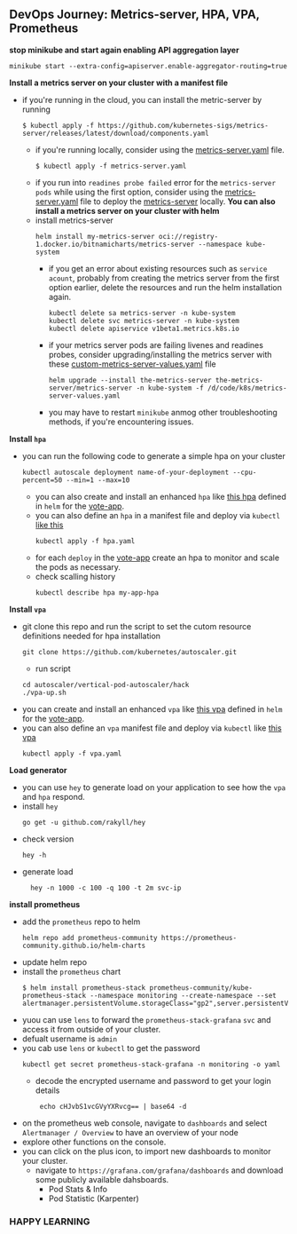 ## DevOps Journey: Metrics-server, HPA, VPA, Prometheus

**stop minikube and start again enabling API aggregation layer**
```
minikube start --extra-config=apiserver.enable-aggregator-routing=true
```
**Install a metrics server on your cluster with a manifest file**
- if you're running in the cloud, you can install the metric-server by running 
    ```
    $ kubectl apply -f https://github.com/kubernetes-sigs/metrics-server/releases/latest/download/components.yaml
    ```
  - if you're running locally, consider using the [metrics-server.yaml](https://github.com/michaelkedey/k8s/blob/main/helm/pod_scalling/metrics-server/metrics-server-components.yaml) file.
      ```
      $ kubectl apply -f metrics-server.yaml
      ```
  - if you run into `readines probe failed` error for the `metrics-server pods` while using the first option, consider using the [metrics-server.yaml](https://github.com/michaelkedey/k8s/blob/main/helm/pod_scalling/metrics-server/metrics-server-components.yaml) file to deploy the [metrics-server](https://github.com/michaelkedey/k8s/blob/main/helm/pod_scalling/metrics-server-components.yaml) locally.
**You can also install a metrics server on your cluster with helm**
  - install metrics-server
      ```
      helm install my-metrics-server oci://registry-1.docker.io/bitnamicharts/metrics-server --namespace kube-system
      ```
      - if you get an error about existing resources such as `service acount`, probably from creating the metrics server from the first option earlier, delete the resources and run the helm installation again.
        ```
        kubectl delete sa metrics-server -n kube-system
        kubectl delete svc metrics-server -n kube-system
        kubectl delete apiservice v1beta1.metrics.k8s.io
        ```
      - if your metrics server pods are failing livenes and readines probes, consider upgrading/installing the metrics server with these [custom-metrics-server-values.yaml](https://github.com/michaelkedey/k8s/blob/main/helm/pod_scalling/metrics-server/metrics-server-values.yaml) file 
        ```
        helm upgrade --install the-metrics-server the-metrics-server/metrics-server -n kube-system -f /d/code/k8s/metrics-server-values.yaml
        ```
    - you may have to restart `minikube` anmog other troubleshooting methods, if you're encountering issues.


**Install `hpa`**  
  - you can run the following code to generate a simple hpa on your cluster
      ```
      kubectl autoscale deployment name-of-your-deployment --cpu-percent=50 --min=1 --max=10
      ```
    - you can also create and install an enhanced `hpa` like [this hpa](https://github.com/michaelkedey/k8s/blob/main/helm/pod_scalling/hpa/vote-app-chart/templates/hpa/hpa.yaml) defined in `helm` for the [vote-app](https://github.com/michaelkedey/example-voting-app).
    - you can also define an `hpa` in a manifest file and deploy via `kubectl` [like this](https://github.com/michaelkedey/k8s/blob/main/pod_scalling/hpa/hpa.yaml)
        ```
        kubectl apply -f hpa.yaml
        ```
    - for each `deploy` in the [vote-app](https://github.com/michaelkedey/example-voting-app) create an hpa to monitor and scale the pods as necessary.
    - check scalling history
        ```
        kubectl describe hpa my-app-hpa
        ```
  
**Install `vpa`**  
  - git clone this repo and run the script to set the cutom resource definitions needed for hpa installation
      ```
      git clone https://github.com/kubernetes/autoscaler.git
      ```
      - run script
      ``` 
      cd autoscaler/vertical-pod-autoscaler/hack
      ./vpa-up.sh
      ``` 
  - you can create and install an enhanced `vpa` like [this vpa](https://github.com/michaelkedey/k8s/blob/main/helm/pod_scalling/vpa/vote-app-chart/templates/vpa/vpa.yaml) defined in `helm` for the [vote-app](https://github.com/michaelkedey/example-voting-app).
  - you can also define an `vpa` manifest file and deploy via `kubectl` like [this vpa](https://github.com/michaelkedey/k8s/blob/main/pod_scalling/vpa/vpa.yaml)
      ```
      kubectl apply -f vpa.yaml
      ```
**Load generator**
- you can use `hey` to generate load on your application to see how the `vpa` and `hpa` respond.
- install `hey`
  ```
  go get -u github.com/rakyll/hey
  ```
- check version
  ```
  hey -h
  ```
- generate load
  ```
    hey -n 1000 -c 100 -q 100 -t 2m svc-ip
  ```
**install prometheus**
  - add the `prometheus` repo to helm
      ```
      helm repo add prometheus-community https://prometheus-community.github.io/helm-charts
      ```
  - update helm repo
  - install the `prometheus` chart
      ```
      $ helm install prometheus-stack prometheus-community/kube-prometheus-stack --namespace monitoring --create-namespace --set alertmanager.persistentVolume.storageClass="gp2",server.persistentVolume.storageClass="gp2"
      ```
  - yuou can use `lens` to forward the `prometheus-stack-grafana` `svc` and access it from outside of your cluster.
  - defualt username is `admin`
  - you cab use `lens` or `kubectl` to get the password 
      ```
      kubectl get secret prometheus-stack-grafana -n monitoring -o yaml
      ```
      - decode the encrypted username and password to get your login details
          ```
           echo cHJvbS1vcGVyYXRvcg== | base64 -d
          ```
  - on the prometheus web console, navigate to `dashboards` and select `Alertmanager / Overview` to have an overview of your node
  - explore other functions on the console.
  - you can click on the plus icon, to import new dashboards to monitor your cluster.
      - navigate to `https://grafana.com/grafana/dashboards` and download some publicly available dahsboards.
          - Pod Stats & Info
          - Pod Statistic (Karpenter)


### HAPPY LEARNING
